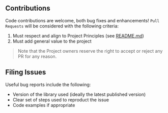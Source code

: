 ## Contributions

Code contributions are welcome, both bug fixes and enhancements!  `Pull 
Requests` will be considered with the following criteria:

1. Must respect and align to Project Principles (see [README.md](https://github.com/homebridge-nhc2/homebridge-nhc2/blob/master/README.md))
2. Must add general value to the project

> Note that the Project owners reserve the right to accept or reject any PR
> for any reason.

## Filing Issues

Useful bug reports include the following:

* Version of the library used (ideally the latest published version)
* Clear set of steps used to reproduct the issue
* Code examples if appropriate
